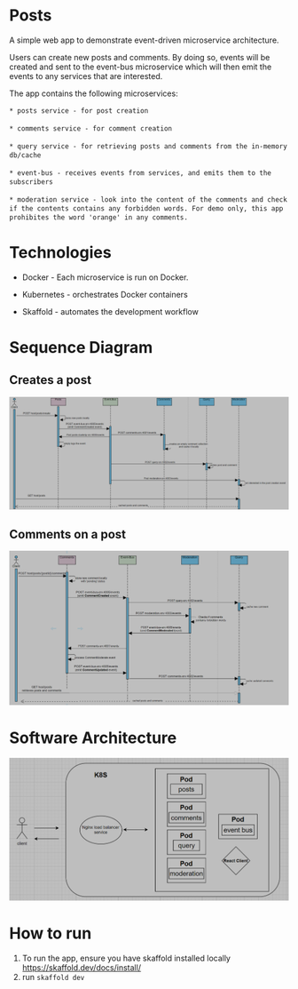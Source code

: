 # Posts

A simple web app to demonstrate event-driven microservice architecture.

Users can create new posts and comments. By doing so, events will be created and sent to the event-bus microservice which will then emit the events to any services that are interested.

The app contains the following microservices:

    * posts service - for post creation

    * comments service - for comment creation

    * query service - for retrieving posts and comments from the in-memory db/cache

    * event-bus - receives events from services, and emits them to the subscribers

    * moderation service - look into the content of the comments and check if the contents contains any forbidden words. For demo only, this app prohibites the word 'orange' in any comments.

# Technologies

- Docker - Each microservice is run on Docker.

- Kubernetes - orchestrates Docker containers

- Skaffold - automates the development workflow

# Sequence Diagram

## Creates a post

![alt post-creation-sequence-diagram](./post-flow.png "post-creation-sequence-diagram")

## Comments on a post

![alt post-creation-sequence-diagram](./comment-flow.png "post-creation-sequence-diagram")

# Software Architecture

![alt post-creation-sequence-diagram](./architecture.png "post-creation-sequence-diagram")

# How to run

1. To run the app, ensure you have skaffold installed locally
   https://skaffold.dev/docs/install/
3. run `skaffold dev`
